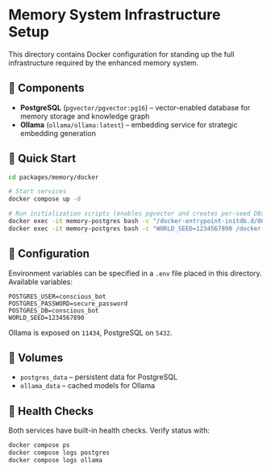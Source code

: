 # Memory System Infrastructure Setup

This directory contains Docker configuration for standing up the full infrastructure required by the enhanced memory system.

## 🧱 Components

- **PostgreSQL** (`pgvector/pgvector:pg16`) – vector-enabled database for memory storage and knowledge graph
- **Ollama** (`ollama/ollama:latest`) – embedding service for strategic embedding generation

## 🚀 Quick Start

```bash
cd packages/memory/docker

# Start services
docker compose up -d

# Run initialization scripts (enables pgvector and creates per-seed DBs)
docker exec -it memory-postgres bash -c "/docker-entrypoint-initdb.d/00_create_databases.sh"
docker exec -it memory-postgres bash -c "WORLD_SEED=1234567890 /docker-entrypoint-initdb.d/01_create_seed_databases.sh"
```

## 🔧 Configuration

Environment variables can be specified in a `.env` file placed in this directory. Available variables:

```
POSTGRES_USER=conscious_bot
POSTGRES_PASSWORD=secure_password
POSTGRES_DB=conscious_bot
WORLD_SEED=1234567890
```

Ollama is exposed on `11434`, PostgreSQL on `5432`.

## 📂 Volumes

- `postgres_data` – persistent data for PostgreSQL
- `ollama_data` – cached models for Ollama

## 🧪 Health Checks

Both services have built-in health checks. Verify status with:

```bash
docker compose ps
docker compose logs postgres
docker compose logs ollama
```
